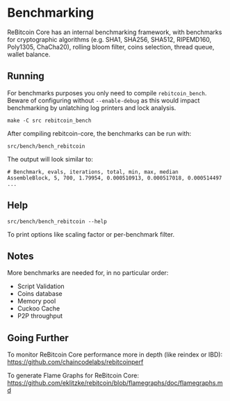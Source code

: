 Benchmarking
============

ReBitcoin Core has an internal benchmarking framework, with benchmarks
for cryptographic algorithms (e.g. SHA1, SHA256, SHA512, RIPEMD160, Poly1305, ChaCha20), rolling bloom filter, coins selection,
thread queue, wallet balance.

Running
---------------------

For benchmarks purposes you only need to compile `rebitcoin_bench`. Beware of configuring without `--enable-debug` as this would impact
benchmarking by unlatching log printers and lock analysis.

    make -C src rebitcoin_bench

After compiling rebitcoin-core, the benchmarks can be run with:

    src/bench/bench_rebitcoin

The output will look similar to:
```
# Benchmark, evals, iterations, total, min, max, median
AssembleBlock, 5, 700, 1.79954, 0.000510913, 0.000517018, 0.000514497
...
```

Help
---------------------

    src/bench/bench_rebitcoin --help

To print options like scaling factor or per-benchmark filter.

Notes
---------------------
More benchmarks are needed for, in no particular order:
- Script Validation
- Coins database
- Memory pool
- Cuckoo Cache
- P2P throughput

Going Further
--------------------

To monitor ReBitcoin Core performance more in depth (like reindex or IBD): https://github.com/chaincodelabs/rebitcoinperf

To generate Flame Graphs for ReBitcoin Core: https://github.com/eklitzke/rebitcoin/blob/flamegraphs/doc/flamegraphs.md
